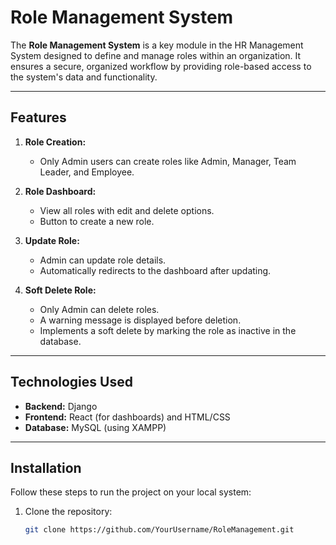 # Role Management System

The **Role Management System** is a key module in the HR Management System designed to define and manage roles within an organization. It ensures a secure, organized workflow by providing role-based access to the system's data and functionality.

---

## Features

1. **Role Creation:**
   - Only Admin users can create roles like Admin, Manager, Team Leader, and Employee.

2. **Role Dashboard:**
   - View all roles with edit and delete options.
   - Button to create a new role.

3. **Update Role:**
   - Admin can update role details.
   - Automatically redirects to the dashboard after updating.

4. **Soft Delete Role:**
   - Only Admin can delete roles.
   - A warning message is displayed before deletion.
   - Implements a soft delete by marking the role as inactive in the database.

---

## Technologies Used

- **Backend:** Django
- **Frontend:** React (for dashboards) and HTML/CSS
- **Database:** MySQL (using XAMPP)

---

## Installation

Follow these steps to run the project on your local system:

1. Clone the repository:
   ```bash
   git clone https://github.com/YourUsername/RoleManagement.git
